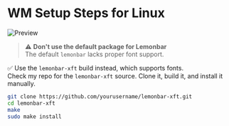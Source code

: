 # WM Setup Steps for Linux

![Preview](assets/screenshot.png)

> ⚠️ **Don't use the default package for Lemonbar**  
The default `lemonbar` lacks proper font support.

✅ Use the `lemonbar-xft` build instead, which supports fonts.  
Check my repo for the `lemonbar-xft` source. Clone it, build it, and install it manually.

```bash
git clone https://github.com/yourusername/lemonbar-xft.git
cd lemonbar-xft
make
sudo make install


